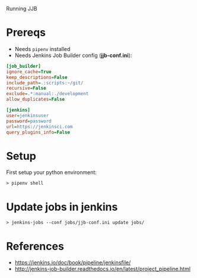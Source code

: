 Running JJB

# Prereqs

  - Needs `pipenv` installed
  - Needs Jenkins Job Builder config (**jjb-conf.ini**):

```ini
[job_builder]
ignore_cache=True
keep_descriptions=False
include_path=.:scripts:~/git/
recursive=False
exclude=.*:manual:./development
allow_duplicates=False

[jenkins]
user=jenkinsuser
password=password
url=https://jenkinsci.com
query_plugins_info=False
```

# Setup

First setup your python environment:

```
> pipenv shell
```

# Update jobs in jenkins

```
> jenkins-jobs --conf jobs/jjb-conf.ini update jobs/
```

# References

- https://jenkins.io/doc/book/pipeline/jenkinsfile/
- http://jenkins-job-builder.readthedocs.io/en/latest/project_pipeline.html
